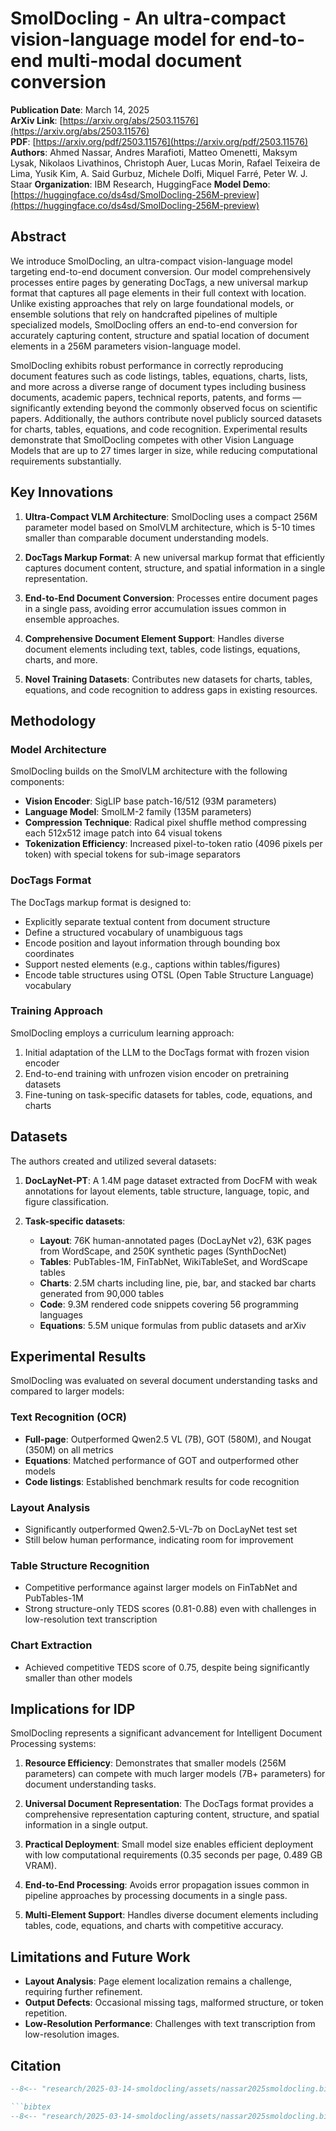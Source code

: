# SmolDocling - An ultra-compact vision-language model for end-to-end multi-modal document conversion

**Publication Date**: March 14, 2025  
**ArXiv Link**: [https://arxiv.org/abs/2503.11576](https://arxiv.org/abs/2503.11576)  
**PDF**: [https://arxiv.org/pdf/2503.11576](https://arxiv.org/pdf/2503.11576)  
**Authors**: Ahmed Nassar, Andres Marafioti, Matteo Omenetti, Maksym Lysak, Nikolaos Livathinos, Christoph Auer, Lucas Morin, Rafael Teixeira de Lima, Yusik Kim, A. Said Gurbuz, Michele Dolfi, Miquel Farré, Peter W. J. Staar
**Organization**: IBM Research, HuggingFace
**Model Demo**: [https://huggingface.co/ds4sd/SmolDocling-256M-preview](https://huggingface.co/ds4sd/SmolDocling-256M-preview)

## Abstract

We introduce SmolDocling, an ultra-compact vision-language model targeting end-to-end document conversion. Our model comprehensively processes entire pages by generating DocTags, a new universal markup format that captures all page elements in their full context with location. Unlike existing approaches that rely on large foundational models, or ensemble solutions that rely on handcrafted pipelines of multiple specialized models, SmolDocling offers an end-to-end conversion for accurately capturing content, structure and spatial location of document elements in a 256M parameters vision-language model. 

SmolDocling exhibits robust performance in correctly reproducing document features such as code listings, tables, equations, charts, lists, and more across a diverse range of document types including business documents, academic papers, technical reports, patents, and forms — significantly extending beyond the commonly observed focus on scientific papers. Additionally, the authors contribute novel publicly sourced datasets for charts, tables, equations, and code recognition. Experimental results demonstrate that SmolDocling competes with other Vision Language Models that are up to 27 times larger in size, while reducing computational requirements substantially.

## Key Innovations

1. **Ultra-Compact VLM Architecture**: SmolDocling uses a compact 256M parameter model based on SmolVLM architecture, which is 5-10 times smaller than comparable document understanding models.

2. **DocTags Markup Format**: A new universal markup format that efficiently captures document content, structure, and spatial information in a single representation.

3. **End-to-End Document Conversion**: Processes entire document pages in a single pass, avoiding error accumulation issues common in ensemble approaches.

4. **Comprehensive Document Element Support**: Handles diverse document elements including text, tables, code listings, equations, charts, and more.

5. **Novel Training Datasets**: Contributes new datasets for charts, tables, equations, and code recognition to address gaps in existing resources.

## Methodology

### Model Architecture

SmolDocling builds on the SmolVLM architecture with the following components:

- **Vision Encoder**: SigLIP base patch-16/512 (93M parameters)
- **Language Model**: SmolLM-2 family (135M parameters)
- **Compression Technique**: Radical pixel shuffle method compressing each 512x512 image patch into 64 visual tokens
- **Tokenization Efficiency**: Increased pixel-to-token ratio (4096 pixels per token) with special tokens for sub-image separators

### DocTags Format

The DocTags markup format is designed to:
- Explicitly separate textual content from document structure
- Define a structured vocabulary of unambiguous tags
- Encode position and layout information through bounding box coordinates
- Support nested elements (e.g., captions within tables/figures)
- Encode table structures using OTSL (Open Table Structure Language) vocabulary

### Training Approach

SmolDocling employs a curriculum learning approach:
1. Initial adaptation of the LLM to the DocTags format with frozen vision encoder
2. End-to-end training with unfrozen vision encoder on pretraining datasets
3. Fine-tuning on task-specific datasets for tables, code, equations, and charts

## Datasets

The authors created and utilized several datasets:

1. **DocLayNet-PT**: A 1.4M page dataset extracted from DocFM with weak annotations for layout elements, table structure, language, topic, and figure classification.

2. **Task-specific datasets**:
   - **Layout**: 76K human-annotated pages (DocLayNet v2), 63K pages from WordScape, and 250K synthetic pages (SynthDocNet)
   - **Tables**: PubTables-1M, FinTabNet, WikiTableSet, and WordScape tables
   - **Charts**: 2.5M charts including line, pie, bar, and stacked bar charts generated from 90,000 tables
   - **Code**: 9.3M rendered code snippets covering 56 programming languages
   - **Equations**: 5.5M unique formulas from public datasets and arXiv

## Experimental Results

SmolDocling was evaluated on several document understanding tasks and compared to larger models:

### Text Recognition (OCR)
- **Full-page**: Outperformed Qwen2.5 VL (7B), GOT (580M), and Nougat (350M) on all metrics
- **Equations**: Matched performance of GOT and outperformed other models
- **Code listings**: Established benchmark results for code recognition

### Layout Analysis
- Significantly outperformed Qwen2.5-VL-7b on DocLayNet test set
- Still below human performance, indicating room for improvement

### Table Structure Recognition
- Competitive performance against larger models on FinTabNet and PubTables-1M
- Strong structure-only TEDS scores (0.81-0.88) even with challenges in low-resolution text transcription

### Chart Extraction
- Achieved competitive TEDS score of 0.75, despite being significantly smaller than other models

## Implications for IDP

SmolDocling represents a significant advancement for Intelligent Document Processing systems:

1. **Resource Efficiency**: Demonstrates that smaller models (256M parameters) can compete with much larger models (7B+ parameters) for document understanding tasks.

2. **Universal Document Representation**: The DocTags format provides a comprehensive representation capturing content, structure, and spatial information in a single output.

3. **Practical Deployment**: Small model size enables efficient deployment with low computational requirements (0.35 seconds per page, 0.489 GB VRAM).

4. **End-to-End Processing**: Avoids error propagation issues common in pipeline approaches by processing documents in a single pass.

5. **Multi-Element Support**: Handles diverse document elements including tables, code, equations, and charts with competitive accuracy.

## Limitations and Future Work

- **Layout Analysis**: Page element localization remains a challenge, requiring further refinement.
- **Output Defects**: Occasional missing tags, malformed structure, or token repetition.
- **Low-Resolution Performance**: Challenges with text transcription from low-resolution images.

## Citation

```bibtex
--8<-- "research/2025-03-14-smoldocling/assets/nassar2025smoldocling.bib"

```bibtex
--8<-- "research/2025-03-14-smoldocling/assets/nassar2025smoldocling.bib"
